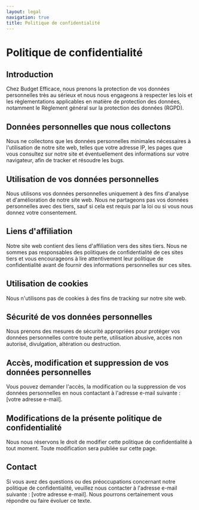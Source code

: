 ```yaml
---
layout: legal
navigation: true
title: Politique de confidentialité
---
```


# Politique de confidentialité

## Introduction

Chez Budget Efficace, nous prenons la protection de vos données personnelles très au sérieux et nous nous engageons à
respecter les lois et les règlementations applicables en matière de protection des données, notamment le Règlement
général sur la protection des données (RGPD).

## Données personnelles que nous collectons

Nous ne collectons que les données personnelles minimales nécessaires à l'utilisation de notre site web, telles que
votre adresse IP, les pages que vous consultez sur notre site et éventuellement des informations sur votre navigateur,
afin de tracker et résoudre les bugs.

## Utilisation de vos données personnelles

Nous utilisons vos données personnelles uniquement à des fins d'analyse et d'amélioration de notre site web. Nous ne
partageons pas vos données personnelles avec des tiers, sauf si cela est requis par la loi ou si vous nous donnez votre
consentement.

## Liens d'affiliation

Notre site web contient des liens d'affiliation vers des sites tiers. Nous ne sommes pas responsables des politiques de
confidentialité de ces sites tiers et vous encourageons à lire attentivement leur politique de confidentialité avant de
fournir des informations personnelles sur ces sites.

## Utilisation de cookies

Nous n'utilisons pas de cookies à des fins de tracking sur notre site web.

## Sécurité de vos données personnelles

Nous prenons des mesures de sécurité appropriées pour protéger vos données personnelles contre toute perte, utilisation
abusive, accès non autorisé, divulgation, altération ou destruction.

## Accès, modification et suppression de vos données personnelles

Vous pouvez demander l'accès, la modification ou la suppression de vos données personnelles en nous contactant à
l'adresse e-mail suivante : [votre adresse e-mail].

## Modifications de la présente politique de confidentialité

Nous nous réservons le droit de modifier cette politique de confidentialité à tout moment. Toute modification sera
publiée sur cette page.

## Contact

Si vous avez des questions ou des préoccupations concernant notre politique de confidentialité, veuillez nous contacter
à l'adresse e-mail suivante : [votre adresse e-mail].
Nous pourrons certainement vous répondre ou faire évoluer ce texte.